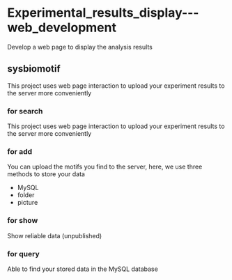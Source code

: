 # Experimental_results_display---web_development
Develop a web page to display the analysis results
## sysbiomotif 
This project uses web page interaction to upload your experiment results to the server more conveniently
### for search
This project uses web page interaction to upload your experiment results to the server more conveniently
### for add
You can upload the motifs you find to the server, here, we use three methods to store your data
- MySQL
- folder
- picture
### for show
Show reliable data (unpublished)
### for query
Able to find your stored data in the MySQL database
